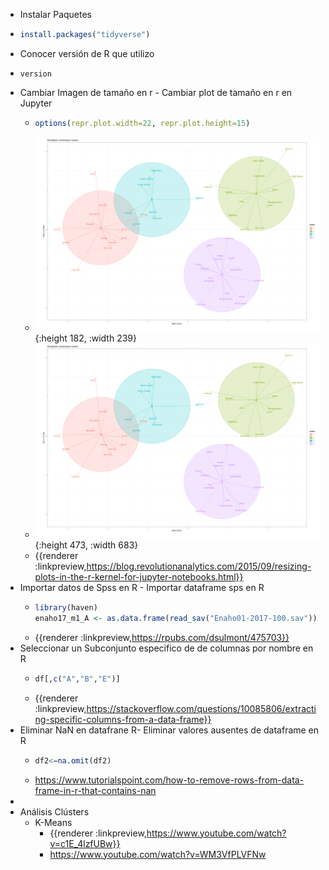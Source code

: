 - Instalar Paquetes
- ```r
  install.packages("tidyverse")
  ```
- Conocer versión de R que utilizo
- ```terminal
  version
  ```
- Cambiar Imagen de tamaño en r  - Cambiar plot de tamaño en r en Jupyter
	- ```R
	  options(repr.plot.width=22, repr.plot.height=15)
	  ```
	- ![image.png](../assets/image_1639531345532_0.png){:height 182, :width 239}
	- ![image.png](../assets/image_1639531351044_0.png){:height 473, :width 683}
	- {{renderer :linkpreview,https://blog.revolutionanalytics.com/2015/09/resizing-plots-in-the-r-kernel-for-jupyter-notebooks.html}}
- Importar datos de Spss en R - Importar dataframe sps en R
	- ```r
	  library(haven)
	  enaho17_m1_A <- as.data.frame(read_sav("Enaho01-2017-100.sav"))
	  ```
	- {{renderer :linkpreview,https://rpubs.com/dsulmont/475703}}
- Seleccionar un Subconjunto especifico de  de columnas por nombre en R
	- ```r
	  df[,c("A","B","E")] 
	  ```
	- {{renderer :linkpreview,https://stackoverflow.com/questions/10085806/extracting-specific-columns-from-a-data-frame}}
- Eliminar NaN en datafrane  R- Eliminar valores ausentes de dataframe en R
	- ```r
	  df2<−na.omit(df2)
	  ```
	- https://www.tutorialspoint.com/how-to-remove-rows-from-data-frame-in-r-that-contains-nan
-
- Análisis Clústers
	- K-Means
		- {{renderer :linkpreview,https://www.youtube.com/watch?v=c1E_4lzfUBw}}
		- https://www.youtube.com/watch?v=WM3VfPLVFNw